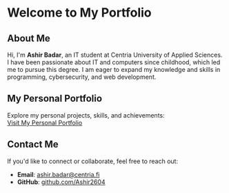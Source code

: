 # Welcome to My Portfolio

## About Me
Hi, I'm **Ashir Badar**, an IT student at Centria University of Applied Sciences. I have been passionate about IT and computers since childhood, which led me to pursue this degree. I am eager to expand my knowledge and skills in programming, cybersecurity, and web development.

## My Personal Portfolio
Explore my personal projects, skills, and achievements:  
[Visit My Personal Portfolio](https://ashir2604.github.io)

## Contact Me
If you'd like to connect or collaborate, feel free to reach out:

- **Email**: [ashir.badar@centria.fi](mailto:ashir.badar@centria.fi)    
- **GitHub**: [github.com/Ashir2604](https://github.com/Ashir2604)
